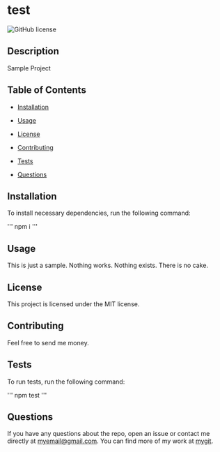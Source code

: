 # test 
  
  ![GitHub license](https://img.shields.io/badge/license-MIT-blue.svg)

  ## Description

  Sample Project

  ## Table of Contents

  * [Installation](#installation)

  * [Usage](#usage)

  * [License](#license)

  * [Contributing](#contributing)

  * [Tests](#tests)

  * [Questions](#questions)

  ## Installation

  To install necessary dependencies, run the following command:

  '''
  npm i
  '''

  ## Usage

  This is just a sample. Nothing works. Nothing exists. There is no cake.

  ## License

  This project is licensed under the MIT license.

  ## Contributing

  Feel free to send me money.

  ## Tests

  To run tests, run the following command:

  '''
  npm test
  '''

  ## Questions

  If you have any questions about the repo, open an issue or contact me directly at myemail@gmail.com. You can find more of my work at [mygit](https://github.com/mygit/).

  